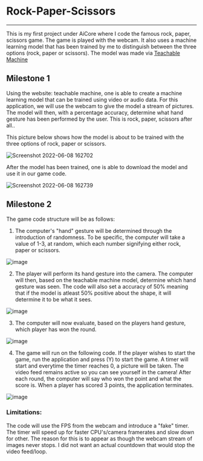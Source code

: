 # Rock-Paper-Scissors
---

This is my first project under AiCore where I code the famous rock, paper, scissors game. The game is played with the webcam. It also uses a machine learning model that has been trained by me to distinguish between the three options (rock, paper or scissors). The model was made via [Teachable Machine](http://www.teachablemachine.withgoogle.com)

## Milestone 1

Using the website: teachable machine, one is able to create a machine learning model that can be trained using video or audio data. For this application, we will use the webcam to give the model a stream of pictures. The model will then, with a percentage accuracy, determine what hand gesture has been performed by the user. This is rock, paper, scissors after all..

This picture below shows how the model is about to be trained with the three options of rock, paper or scissors.

![Screenshot 2022-06-08 162702](https://user-images.githubusercontent.com/97681246/172657430-33b13375-2440-4e5d-b995-c21d5685fa48.png)

After the model has been trained, one is able to download the model and use it in our game code.

![Screenshot 2022-06-08 162739](https://user-images.githubusercontent.com/97681246/172657544-2df81620-cb3c-4167-b15f-9fe21b559ffb.png)

## Milestone 2

The game code structure will be as follows:
1. The computer's "hand" gesture will be determined through the introduction of randomness. To be specific, the computer will take a value of 1-3, at random, which each number signifying either rock, paper or scissors.

![image](https://user-images.githubusercontent.com/97681246/172658641-9b0ee7d5-d91c-4edd-a856-af9cefd55862.png)

2. The player will perform its hand gesture into the camera. The computer will then, based on the teachable machine model, determine which hand gesture was seen. The code will also set a accuracy of 50% meaning that if the model is atleast 50% positive about the shape, it will determine it to be what it sees.

![image](https://user-images.githubusercontent.com/97681246/172659546-ae9e281b-366e-45f1-8d70-45f20c90a77f.png)

3. The computer will now evaluate, based on the players hand gesture, which player has won the round.

![image](https://user-images.githubusercontent.com/97681246/172659796-0ed265a5-f865-4957-8a23-a7384f0438b7.png)

4. The game will run on the following code. If the player wishes to start the game, run the application and press (Y) to start the game. A timer will start and everytime the timer reaches 0, a picture will be taken. The video feed remains active so you can see yourself in the camera! After each round, the computer will say who won the point and what the score is. When a player has scored 3 points, the application terminates.

![image](https://user-images.githubusercontent.com/97681246/172660409-1c56f2ff-3b4d-4051-af78-32f451432729.png)

### **Limitations:**

The code will use the FPS from the webcam and introduce a "fake" timer. The timer will speed up for faster CPU's/camera framerates and slow down for other. The reason for this is to appear as though the webcam stream of images never stops. I did not want an actual countdown that would stop the video feed/loop.
